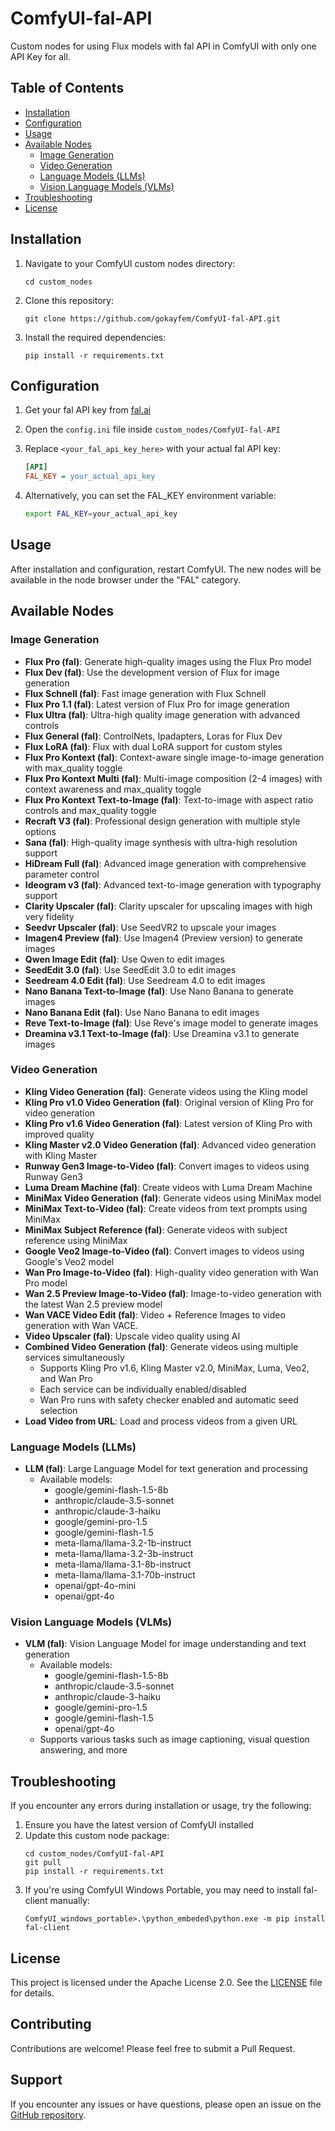 # ComfyUI-fal-API

Custom nodes for using Flux models with  fal API in ComfyUI with only one API Key for all.

## Table of Contents

- [Installation](#installation)
- [Configuration](#configuration)
- [Usage](#usage)
- [Available Nodes](#available-nodes)
  - [Image Generation](#image-generation)
  - [Video Generation](#video-generation)
  - [Language Models (LLMs)](#language-models-llms)
  - [Vision Language Models (VLMs)](#vision-language-models-vlms)
- [Troubleshooting](#troubleshooting)
- [License](#license)

## Installation

1. Navigate to your ComfyUI custom nodes directory:
   ```
   cd custom_nodes
   ```

2. Clone this repository:
   ```
   git clone https://github.com/gokayfem/ComfyUI-fal-API.git
   ```

3. Install the required dependencies:
   ```
   pip install -r requirements.txt
   ```

## Configuration

1. Get your fal API key from [fal.ai](https://fal.ai/dashboard/keys)

2. Open the `config.ini` file inside `custom_nodes/ComfyUI-fal-API`

3. Replace `<your_fal_api_key_here>` with your actual fal API key:
   ```ini
   [API]
   FAL_KEY = your_actual_api_key
   ```

4. Alternatively, you can set the FAL_KEY environment variable:
   ```bash
   export FAL_KEY=your_actual_api_key
   ```

## Usage

After installation and configuration, restart ComfyUI. The new nodes will be available in the node browser under the "FAL" category.

## Available Nodes

### Image Generation

- **Flux Pro (fal)**: Generate high-quality images using the Flux Pro model
- **Flux Dev (fal)**: Use the development version of Flux for image generation
- **Flux Schnell (fal)**: Fast image generation with Flux Schnell
- **Flux Pro 1.1 (fal)**: Latest version of Flux Pro for image generation
- **Flux Ultra (fal)**: Ultra-high quality image generation with advanced controls
- **Flux General (fal)**: ControlNets, Ipadapters, Loras for Flux Dev
- **Flux LoRA (fal)**: Flux with dual LoRA support for custom styles
- **Flux Pro Kontext (fal)**: Context-aware single image-to-image generation with max_quality toggle
- **Flux Pro Kontext Multi (fal)**: Multi-image composition (2-4 images) with context awareness and max_quality toggle
- **Flux Pro Kontext Text-to-Image (fal)**: Text-to-image with aspect ratio controls and max_quality toggle
- **Recraft V3 (fal)**: Professional design generation with multiple style options
- **Sana (fal)**: High-quality image synthesis with ultra-high resolution support
- **HiDream Full (fal)**: Advanced image generation with comprehensive parameter control
- **Ideogram v3 (fal)**: Advanced text-to-image generation with typography support
- **Clarity Upscaler (fal)**: Clarity upscaler for upscaling images with high very fidelity
- **Seedvr Upscaler (fal)**: Use SeedVR2 to upscale your images
- **Imagen4 Preview (fal)**: Use Imagen4 (Preview version) to generate images
- **Qwen Image Edit (fal)**: Use Qwen to edit images
- **SeedEdit 3.0 (fal)**: Use SeedEdit 3.0 to edit images
- **Seedream 4.0 Edit (fal)**: Use Seedream 4.0 to edit images
- **Nano Banana Text-to-Image (fal)**: Use Nano Banana to generate images
- **Nano Banana Edit (fal)**: Use Nano Banana to edit images
- **Reve Text-to-Image (fal)**: Use Reve's image model to generate images
- **Dreamina v3.1 Text-to-Image (fal)**: Use Dreamina v3.1 to generate images

### Video Generation

- **Kling Video Generation (fal)**: Generate videos using the Kling model
- **Kling Pro v1.0 Video Generation (fal)**: Original version of Kling Pro for video generation
- **Kling Pro v1.6 Video Generation (fal)**: Latest version of Kling Pro with improved quality
- **Kling Master v2.0 Video Generation (fal)**: Advanced video generation with Kling Master
- **Runway Gen3 Image-to-Video (fal)**: Convert images to videos using Runway Gen3
- **Luma Dream Machine (fal)**: Create videos with Luma Dream Machine
- **MiniMax Video Generation (fal)**: Generate videos using MiniMax model
- **MiniMax Text-to-Video (fal)**: Create videos from text prompts using MiniMax
- **MiniMax Subject Reference (fal)**: Generate videos with subject reference using MiniMax
- **Google Veo2 Image-to-Video (fal)**: Convert images to videos using Google's Veo2 model
- **Wan Pro Image-to-Video (fal)**: High-quality video generation with Wan Pro model
- **Wan 2.5 Preview Image-to-Video (fal)**: Image-to-video generation with the latest Wan 2.5 preview model
- **Wan VACE Video Edit (fal)**: Video + Reference Images to video generation with Wan VACE.
- **Video Upscaler (fal)**: Upscale video quality using AI
- **Combined Video Generation (fal)**: Generate videos using multiple services simultaneously
  - Supports Kling Pro v1.6, Kling Master v2.0, MiniMax, Luma, Veo2, and Wan Pro
  - Each service can be individually enabled/disabled
  - Wan Pro runs with safety checker enabled and automatic seed selection
- **Load Video from URL**: Load and process videos from a given URL

### Language Models (LLMs)

- **LLM (fal)**: Large Language Model for text generation and processing
  - Available models:
    - google/gemini-flash-1.5-8b
    - anthropic/claude-3.5-sonnet
    - anthropic/claude-3-haiku
    - google/gemini-pro-1.5
    - google/gemini-flash-1.5
    - meta-llama/llama-3.2-1b-instruct
    - meta-llama/llama-3.2-3b-instruct
    - meta-llama/llama-3.1-8b-instruct
    - meta-llama/llama-3.1-70b-instruct
    - openai/gpt-4o-mini
    - openai/gpt-4o

### Vision Language Models (VLMs)

- **VLM (fal)**: Vision Language Model for image understanding and text generation
  - Available models:
    - google/gemini-flash-1.5-8b
    - anthropic/claude-3.5-sonnet
    - anthropic/claude-3-haiku
    - google/gemini-pro-1.5
    - google/gemini-flash-1.5
    - openai/gpt-4o
  - Supports various tasks such as image captioning, visual question answering, and more

## Troubleshooting

If you encounter any errors during installation or usage, try the following:

1. Ensure you have the latest version of ComfyUI installed
2. Update this custom node package:
   ```
   cd custom_nodes/ComfyUI-fal-API
   git pull
   pip install -r requirements.txt
   ```
3. If you're using ComfyUI Windows Portable, you may need to install fal-client manually:
   ```
   ComfyUI_windows_portable>.\python_embeded\python.exe -m pip install fal-client
   ```

## License

This project is licensed under the Apache License 2.0. See the [LICENSE](LICENSE) file for details.

## Contributing

Contributions are welcome! Please feel free to submit a Pull Request.

## Support

If you encounter any issues or have questions, please open an issue on the [GitHub repository](https://github.com/gokayfem/ComfyUI-fal-API/issues).
